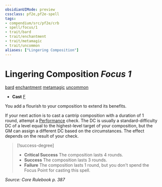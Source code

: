 ```yaml
---
obsidianUIMode: preview
cssclass: pf2e,pf2e-spell
tags:
- compendium/src/pf2e/crb
- spell/focus/1
- trait/bard
- trait/enchantment
- trait/metamagic
- trait/uncommon
aliases: ["Lingering Composition"]
---
```

# Lingering Composition *Focus 1*   
[bard](../../Rules/traits/bard.md)  [enchantment](../../Rules/traits/enchantment.md)  [metamagic](../../Rules/traits/metamagic.md)  [uncommon](../../Rules/traits/uncommon.md)  

- **Cast** [F](../../Rules/core-rulebook/chapter-9-playing-the-game.md#Actions "Free Action") 

You add a flourish to your composition to extend its benefits.

If your next action is to cast a cantrip composition with a duration of 1 round, attempt a [Performance](../skills.md#Performance) check. The DC is usually a standard-difficulty DC of a level equal to the highest-level target of your composition, but the GM can assign a different DC based on the circumstances. The effect depends on the result of your check.

> [!success-degree] 
> - **Critical Success** The composition lasts 4 rounds.
> - **Success** The composition lasts 3 rounds.
> - **Failure** The composition lasts 1 round, but you don't spend the Focus Point for casting this spell.

*Source: Core Rulebook p. 387*